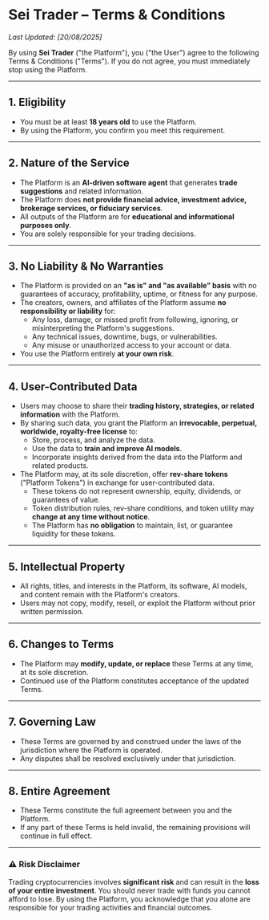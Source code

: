 # Sei Trader – Terms & Conditions

_Last Updated: [20/08/2025]_

By using **Sei Trader** ("the Platform"), you ("the User") agree to the following Terms & Conditions ("Terms"). If you do not agree, you must immediately stop using the Platform.

---

## 1. Eligibility

- You must be at least **18 years old** to use the Platform.
- By using the Platform, you confirm you meet this requirement.

---

## 2. Nature of the Service

- The Platform is an **AI-driven software agent** that generates **trade suggestions** and related information.
- The Platform does **not provide financial advice, investment advice, brokerage services, or fiduciary services**.
- All outputs of the Platform are for **educational and informational purposes only**.
- You are solely responsible for your trading decisions.

---

## 3. No Liability & No Warranties

- The Platform is provided on an **"as is" and "as available" basis** with no guarantees of accuracy, profitability, uptime, or fitness for any purpose.
- The creators, owners, and affiliates of the Platform assume **no responsibility or liability** for:
  - Any loss, damage, or missed profit from following, ignoring, or misinterpreting the Platform's suggestions.
  - Any technical issues, downtime, bugs, or vulnerabilities.
  - Any misuse or unauthorized access to your account or data.
- You use the Platform entirely **at your own risk**.

---

## 4. User-Contributed Data

- Users may choose to share their **trading history, strategies, or related information** with the Platform.
- By sharing such data, you grant the Platform an **irrevocable, perpetual, worldwide, royalty-free license** to:
  - Store, process, and analyze the data.
  - Use the data to **train and improve AI models**.
  - Incorporate insights derived from the data into the Platform and related products.
- The Platform may, at its sole discretion, offer **rev-share tokens** ("Platform Tokens") in exchange for user-contributed data.
  - These tokens do not represent ownership, equity, dividends, or guarantees of value.
  - Token distribution rules, rev-share conditions, and token utility may **change at any time without notice**.
  - The Platform has **no obligation** to maintain, list, or guarantee liquidity for these tokens.

---

## 5. Intellectual Property

- All rights, titles, and interests in the Platform, its software, AI models, and content remain with the Platform's creators.
- Users may not copy, modify, resell, or exploit the Platform without prior written permission.

---

## 6. Changes to Terms

- The Platform may **modify, update, or replace** these Terms at any time, at its sole discretion.
- Continued use of the Platform constitutes acceptance of the updated Terms.

---

## 7. Governing Law

- These Terms are governed by and construed under the laws of the jurisdiction where the Platform is operated.
- Any disputes shall be resolved exclusively under that jurisdiction.

---

## 8. Entire Agreement

- These Terms constitute the full agreement between you and the Platform.
- If any part of these Terms is held invalid, the remaining provisions will continue in full effect.

---

### ⚠️ Risk Disclaimer

Trading cryptocurrencies involves **significant risk** and can result in the **loss of your entire investment**. You should never trade with funds you cannot afford to lose. By using the Platform, you acknowledge that you alone are responsible for your trading activities and financial outcomes.
